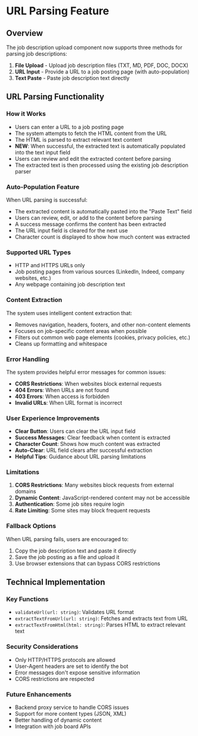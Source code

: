 # URL Parsing Feature

## Overview
The job description upload component now supports three methods for parsing job descriptions:

1. **File Upload** - Upload job description files (TXT, MD, PDF, DOC, DOCX)
2. **URL Input** - Provide a URL to a job posting page (with auto-population)
3. **Text Paste** - Paste job description text directly

## URL Parsing Functionality

### How it Works
- Users can enter a URL to a job posting page
- The system attempts to fetch the HTML content from the URL
- The HTML is parsed to extract relevant text content
- **NEW**: When successful, the extracted text is automatically populated into the text input field
- Users can review and edit the extracted content before parsing
- The extracted text is then processed using the existing job description parser

### Auto-Population Feature
When URL parsing is successful:
- The extracted content is automatically pasted into the "Paste Text" field
- Users can review, edit, or add to the content before parsing
- A success message confirms the content has been extracted
- The URL input field is cleared for the next use
- Character count is displayed to show how much content was extracted

### Supported URL Types
- HTTP and HTTPS URLs only
- Job posting pages from various sources (LinkedIn, Indeed, company websites, etc.)
- Any webpage containing job description text

### Content Extraction
The system uses intelligent content extraction that:
- Removes navigation, headers, footers, and other non-content elements
- Focuses on job-specific content areas when possible
- Filters out common web page elements (cookies, privacy policies, etc.)
- Cleans up formatting and whitespace

### Error Handling
The system provides helpful error messages for common issues:
- **CORS Restrictions**: When websites block external requests
- **404 Errors**: When URLs are not found
- **403 Errors**: When access is forbidden
- **Invalid URLs**: When URL format is incorrect

### User Experience Improvements
- **Clear Button**: Users can clear the URL input field
- **Success Messages**: Clear feedback when content is extracted
- **Character Count**: Shows how much content was extracted
- **Auto-Clear**: URL field clears after successful extraction
- **Helpful Tips**: Guidance about URL parsing limitations

### Limitations
1. **CORS Restrictions**: Many websites block requests from external domains
2. **Dynamic Content**: JavaScript-rendered content may not be accessible
3. **Authentication**: Some job sites require login
4. **Rate Limiting**: Some sites may block frequent requests

### Fallback Options
When URL parsing fails, users are encouraged to:
1. Copy the job description text and paste it directly
2. Save the job posting as a file and upload it
3. Use browser extensions that can bypass CORS restrictions

## Technical Implementation

### Key Functions
- `validateUrl(url: string)`: Validates URL format
- `extractTextFromUrl(url: string)`: Fetches and extracts text from URL
- `extractTextFromHtml(html: string)`: Parses HTML to extract relevant text

### Security Considerations
- Only HTTP/HTTPS protocols are allowed
- User-Agent headers are set to identify the bot
- Error messages don't expose sensitive information
- CORS restrictions are respected

### Future Enhancements
- Backend proxy service to handle CORS issues
- Support for more content types (JSON, XML)
- Better handling of dynamic content
- Integration with job board APIs 